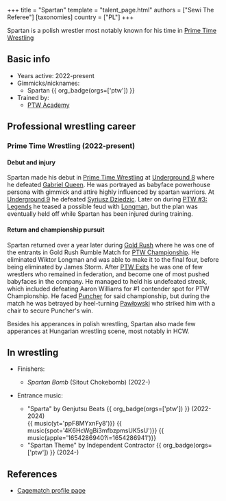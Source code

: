 +++
title = "Spartan"
template = "talent_page.html"
authors = ["Sewi The Referee"]
[taxonomies]
country = ["PL"]
+++

Spartan is a polish wrestler most notably known for his time in [Prime Time Wrestling](@/o/ptw.md)

## Basic info

* Years active: 2022-present
* Gimmicks/nicknames:
  - Spartan {{ org_badge(orgs=['ptw']) }}
* Trained by:
  - [PTW Academy](@/o/ptw-academy.md)
 
## Professional wrestling career

### Prime Time Wrestling (2022-present)

#### Debut and injury

Spartan made his debut in [Prime Time Wrestling](@/o/ptw.md) at [Underground 8](@/e/ptw/2022-09-25-ptw-underground-8.md) where he defeated [Gabriel Queen](@/w/gabriel-queen.md). He was portrayed as babyface powerhouse persona with gimmick and attire highly influenced by spartan warriors. At [Underground 9](@/e/ptw/2022-10-30-ptw-underground-9.md) he defeated [Syriusz Dziedzic](@/w/dziedzic.md). Later on during [PTW #3: Legends](@/e/ptw/2022-11-26-ptw-3-legends.md) he teased a possible feud with [Longman](@/w/wiktor-longman.md), but the plan was eventually held off while Spartan has been injured during training.

#### Return and championship pursuit

Spartan returned over a year later during [Gold Rush](@/e/ptw/2024-02-03-ptw-5-gold-rush.md) where he was one of the entrants in Gold Rush Rumble Match for [PTW Championship](@/c/ptw-championship.md). He eliminated Wiktor Longman and was able to make it to the final four, before being eliminated by James Storm. After [PTW Exits](@/a/ptw-exits.md) he was one of few wrestlers who remained in federation, and become one of most pushed babyfaces in the company. He managed to held his undefeated streak, which included defeating Aaron Williams for #1 contender spot for PTW Championship. He faced [Puncher](@/w/puncher.md) for said championship, but during the match he was betrayed by heel-turning [Pawłowski](@/w/pan-pawlowski.md) who striked him with a chair to secure Puncher's win. 

Besides his apperances in polish wrestling, Spartan also made few apperances at Hungarian wrestling scene, most notably in HCW.

## In wrestling

* Finishers:
  - _Spartan Bomb_ (Sitout Chokebomb) (2022-)
 
* Entrance music:
  - "Sparta" by Genjutsu Beats
  {{ org_badge(orgs=['ptw']) }} (2022-2024) <br>
  {{ music(yt='ppF8MYxnFy8')}}
  {{ music(spot='4K6HcWgBi3mfbzpmsUK5sU')}}
  {{ music(apple='1654286940?i=1654286941')}}
  - "Spartan Theme" by Independent Contractor
  {{ org_badge(orgs=['ptw']) }} (2024-) <br>
  
## References

* [Cagematch profile page](https://www.cagematch.net/?id=2&nr=28680)

